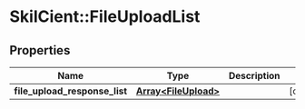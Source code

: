 # SkilCient::FileUploadList

## Properties
Name | Type | Description | Notes
------------ | ------------- | ------------- | -------------
**file_upload_response_list** | [**Array&lt;FileUpload&gt;**](FileUpload.md) |  | [optional] 


